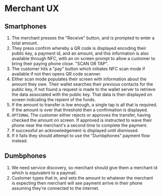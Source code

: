 # Merchant UX


## Smartphones

1. The merchant presses the "Receive" button, and is prompted to enter a total amount.
2. They press confirm whereby a QR code is displayed encoding their public key, a payment id, and an amount, and this information is also available through NFC, with an on screen prompt to allow a customer to bring their paying phone close. "SCAN OR TAP".
3. The customer hits a "pay" button which initiates NFC scan mode if available if not then opens QR code scanner.
4. Either scan mode populates their screen with information about the amount they owe. Their wallet searches their previous contacts for the public key, if not found a request is made to the wallet server to retrieve the data associated with the public key. That data is then displayed on screen indicating the repient of the funds.
5. If the amount to transfer is low enough, a single tap is all that is required. If the amount is over that threshold then a confirmation is displayed.
6. `OPTIONAL` The customer either rejects or approves the transfer, having checked the amount on screen. If approved is instructed to wave their phone near the merchant's a second time to complete the payment.
7. If successful an acknowledgement is displayed until dismissed.
8. If it fails they should attempt to use the "Dumbphones" payment flow instead.

## Dumbphones

1. We need service discovery, so merchant should give them a merchant id which is equivalent to a paymail.
2. Customer types that in, and sets the amount to whatever the merchant is expecting then merchant will see payment arrive in their phone assuming they're connected to the internet.
